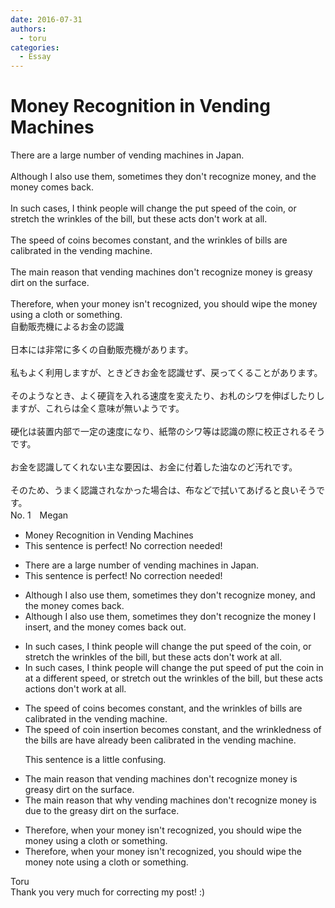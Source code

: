 ```yaml
---
date: 2016-07-31
authors:
  - toru
categories:
  - Essay
---
```


<h1 id="subject_show">Money Recognition in Vending Machines</h1>
<div class="date" hidden>Jul 31, 2016 18:30</div>
<div id="post"><div id="body_show_ori">
There are a large number of vending machines in Japan.<br/><br/>Although I also use them, sometimes they don't recognize money, and the money comes back.<br/><br/>In such cases, I think people will change the put speed of the coin, or stretch the wrinkles of the bill, but these acts don't work at all.<br/><br/>The speed of coins becomes constant, and the wrinkles of bills are calibrated in the vending machine.<br/><br/>The main reason that vending machines don't recognize money is greasy dirt on the surface.<br/><br/>Therefore, when your money isn't recognized, you should wipe the money using a cloth or something.
</div></div>

<!-- more -->

<div id="post_ja"><div id="body_show_mo">
自動販売機によるお金の認識<br/><br/>日本には非常に多くの自動販売機があります。<br/><br/>私もよく利用しますが、ときどきお金を認識せず、戻ってくることがあります。<br/><br/>そのようなとき、よく硬貨を入れる速度を変えたり、お札のシワを伸ばしたりしますが、これらは全く意味が無いようです。<br/><br/>硬化は装置内部で一定の速度になり、紙幣のシワ等は認識の際に校正されるそうです。<br/><br/>お金を認識してくれない主な要因は、お金に付着した油なのど汚れです。<br/><br/>そのため、うまく認識されなかった場合は、布などで拭いてあげると良いそうです。
</div></div>
<div id="block"><div class="first_name"> No. 1　<span class="just_name">Megan</span></div><div id="block2">
<ul class="correction_field">
<li class="incorrect">Money Recognition in Vending Machines</li>
<li class="corrected perfect">This sentence is perfect! No correction needed!</li>
</ul>
<ul class="correction_field">
<li class="incorrect">There are a large number of vending machines in Japan.</li>
<li class="corrected perfect">This sentence is perfect! No correction needed!</li>
</ul>
<ul class="correction_field">
<li class="incorrect">Although I also use them, sometimes they don't recognize money, and the money comes back.</li>
<li class="corrected correct">
Although I <span class="sline">also</span> use them, sometimes they don't recognize <span class="f_red">the</span> money <span class="f_red">I insert</span>, and the money comes back <span class="f_red">out</span>.
</li>
</ul>
<ul class="correction_field">
<li class="incorrect">In such cases, I think people will change the put speed of the coin, or stretch the wrinkles of the bill, but these acts don't work at all.</li>
<li class="corrected correct">
In such cases, I think people will <span class="sline">change the put speed of</span> <span class="f_red">put</span> the coin <span class="f_red">in at a different speed</span>, or stretch <span class="f_red">out</span> the wrinkles of the bill, but these <span class="sline">acts</span> <span class="f_red">actions</span> don't work at all.
</li>
</ul>
<ul class="correction_field">
<li class="incorrect">The speed of coins becomes constant, and the wrinkles of bills are calibrated in the vending machine.</li>
<li class="corrected correct">
The speed of coin <span class="f_red">insertion</span> <span class="sline">becomes constant,</span> and the <span class="f_red">wrinkledness</span> of <span class="f_red">the</span> bills <span class="sline">are</span> <span class="f_red">have already been</span> calibrated in the vending machine.
<p class="correction_comment">This sentence is a little confusing.</p>
</li>
</ul>
<ul class="correction_field">
<li class="incorrect">The main reason that vending machines don't recognize money is greasy dirt on the surface.</li>
<li class="corrected correct">
The main reason <span class="sline">that</span> <span class="f_red">why</span> vending machines don't recognize money is <span class="f_red">due to the</span> greasy dirt on the surface.
</li>
</ul>
<ul class="correction_field">
<li class="incorrect">Therefore, when your money isn't recognized, you should wipe the money using a cloth or something.</li>
<li class="corrected correct">
Therefore, when your money isn't recognized, you should wipe the <span class="sline">money</span> <span class="f_red">note</span> using a cloth or something.
</li>
</ul>
</div><div class="name"><span class="just_name">Toru</span><br>
Thank you very much for correcting my post! :)
</div>
</div>
